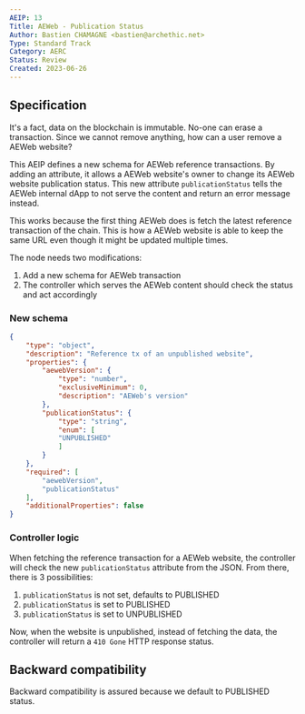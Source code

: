 ```yaml
---
AEIP: 13
Title: AEWeb - Publication Status
Author: Bastien CHAMAGNE <bastien@archethic.net>
Type: Standard Track
Category: AERC
Status: Review
Created: 2023-06-26
---
```


## Specification
It's a fact, data on the blockchain is immutable. No-one can erase a transaction. 
Since we cannot remove anything, how can a user remove a AEWeb website? 

This AEIP defines a new schema for AEWeb reference transactions. By adding an attribute, it allows a AEWeb website's owner to change its AEWeb website publication status. This new attribute `publicationStatus` tells the AEWeb internal dApp to not serve the content and return an error message instead.

This works because the first thing AEWeb does is fetch the latest reference transaction of the chain. This is how a AEWeb website is able to keep the same URL even though it might be updated multiple times. 

The node needs two modifications:

1. Add a new schema for AEWeb transaction
1. The controller which serves the AEWeb content should check the status and act accordingly

### New schema
```json
{
    "type": "object",
    "description": "Reference tx of an unpublished website",
    "properties": {
        "aewebVersion": {
            "type": "number",
            "exclusiveMinimum": 0,
            "description": "AEWeb's version"
        },
        "publicationStatus": {
            "type": "string",
            "enum": [
            "UNPUBLISHED"
            ]
        }
    },
    "required": [
        "aewebVersion",
        "publicationStatus"
    ],
    "additionalProperties": false
}
```

### Controller logic

When fetching the reference transaction for a AEWeb website, the controller will check the new `publicationStatus` attribute from the JSON. From there, there is 3 possibilities: 

1. `publicationStatus` is not set, defaults to PUBLISHED
1. `publicationStatus` is set to PUBLISHED
1. `publicationStatus` is set to UNPUBLISHED

Now, when the website is unpublished, instead of fetching the data, the controller will return a `410 Gone` HTTP response status.
  

## Backward compatibility

Backward compatibility is assured because we default to PUBLISHED status.